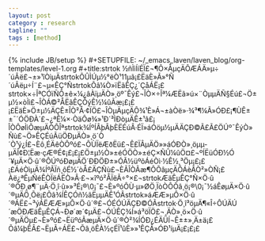 ```yaml
---
layout: post
category : research
tagline: ""
tags : [method]
---
```

{% include JB/setup %}
#+SETUPFILE: ~/_emacs_laven/laven_blog/org-templates/level-1.org
#+title:strtok
½ñÌìÍíÉÏ£¬¶Ô×ÅµçÄÔÆÁÄ»µ÷´úÂë£¬±»¹îÒìµÄstrtokÕÛÌÚµ½°ëÒ¹11µã¡£ËäÈ»Ã»°Ñ´úÂëµ÷Í¨£¬µ«ÊÇ°ÑstrtokÕâ¼Ò»ïËãÊÇ¿´ÇåÁË¡£
strtok×÷ÎªCÓïÑÔ±ê×¼¿âÀïµÄÒ»¸öº¯Êý£¬ÎÒ×÷Îª¼ÆËã»ú×¨ÒµµÄÑ§Éú£¬Ö±µ½×òÌì£¬ÎÒÁ©²ÅËãÊÇÕýÊ½¼ûÃæ¡£¡£¡£ËäÈ»Ö±µ½ÄÇÊ±ÎÒ²Å·¢ÏÖ£¬ÎÒµÄµçÄÔ¾¹È»Á¬±àÒë»·¾³¶¼Ã»ÓÐ£¡¶ÙÊ±±¯´ÓÖÐÀ´£¬¿ªÊ¼×·ÒäÔø¾­»¹Ð´³ÌÐòµÄÊ±¹â£¡
ÎÒÔøÌìÕæµÄÒÔÎªstrtok¾ÍºÍÂþÂþÈËÉúÂ·ÉÏ»áÓöµ½µÄÄÇÐ©Ã£Ã£ÖÚº¯ÊýÒ»Ñù£¬Ö»ÊÇÉúÃüÖÐµÄÒ»¸ö´Ò´Ò¹ý¿Í£¬Èô¸ÉÄêÒÔºó£¬ÔÙÏëÆðËü£¬Ê£ÏÂµÄÖ»»áÓÐÒ»¸öµ­µ­µÄÎ¢Ð¦Ëæ·çÆ®É¢¡£¡£¡£Ö±µ½Ò»±éÓÖÒ»±éÇ×ÑÛ¼ûÖ¤£¬ºÍËüÓÐ½Ó´¥µÄ×Ö·û´®ÔÚºóÐøµÄÖ´ÐÐÖÐ±»ÓÃ½üºõÁéÒì·½Ê½¸³Öµ¡£¡£¡£ÁéÒìµÄ¾ÍºÃÏñ¸ôÉ½´òÅ£ÄÇÑù£¬ÈÃÎÒÃæ¶ÔÕâµçÄÔÁèÂÒ²»ÒÑ¡£
Àë¿ªÊµÑéÊÒÏëÁËÒ»Â·£¬×îºó²ÅÏëÃ÷°×£¬strtokÆäÊµÊÇ°Ñ×Ö·û´®ÖÐ¸ø¶¨µÄ·Ö¸î·û»»³É¡®\0¡¯£¬È»ºóÔÙ·µ»ØÖ¸ÏòÒÔÕâ¸ö¡®\0¡¯½áÊøµÄ×Ö·û´®µÄÖ¸Õë¡£Õâ¾ÍÊÇÓñ½ãËµµÄÊ¹ÓÃstrtok»áÆÆ»µÔ­×Ö·û´®ÁË£¬³ýÁËÆÆ»µÔ­×Ö·û´®£¬ÓÉÓÚÄÇÐ©ÓÃstrtok·Ö¸î³öµÄ¶«Î÷ÔÚÄÚ´æÖÐÆäÊµÊÇÁ¬Ðø´æ´¢µÄ£¬ÓÚÊÇ¾Í»á³öÏÖ£¬¸ÄÒ»¸ö×Ö·û´®µÄÖµ£¬È»ºó£¬ËüºóÃæµÄ×Ö·û´®Ò²¾ÍÓÐ¿ÉÄÜÍ¬Ê±±»¸Ä±ä¡£
Õâ¼þÊÂ£¬ËµÃ÷ÁË£¬Õâ¸öÊÀ½çÉÏ¹ûÈ»»¹ÊÇÃ»ÓÐ¹íµÄ¡£¡£¡£
